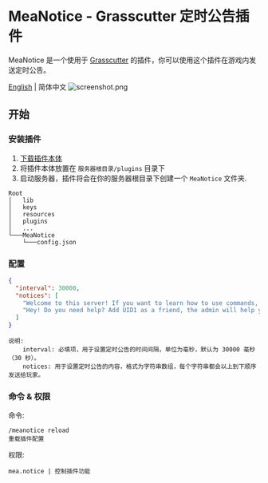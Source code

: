 # MeaNotice - Grasscutter 定时公告插件
MeaNotice 是一个使用于 [Grasscutter](https://github.com/Grasscutters/Grasscutter) 的插件，你可以使用这个插件在游戏内发送定时公告。

[English](./README.md) | 简体中文
![screenshot.png](https://s2.loli.net/2022/04/30/bRxzNtXdy76fYcK.png)
## 开始
### 安装插件
1. [下载插件本体](https://github.com/Coooookies/MeaNotice/releases)
2. 将插件本体放置在 `服务器根目录/plugins` 目录下
3. 启动服务器，插件将会在你的服务器根目录下创建一个 `MeaNotice` 文件夹.
```
Root
│   lib
│   keys
│   resources
│   plugins
│   ...
└───MeaNotice
    └───config.json
```

### 配置
```json
{
  "interval": 30000,
  "notices": [
    "Welcome to this server! If you want to learn how to use commands, please type /help in chatroom.",
    "Hey! Do you need help? Add UID1 as a friend, the admin will help you."
  ]
}
```
```
说明:
    interval: 必填项，用于设置定时公告的时间间隔，单位为毫秒，默认为 30000 毫秒（30 秒）。
    notices: 用于设置定时公告的内容，格式为字符串数组，每个字符串都会以上到下顺序发送给玩家。
```

### 命令 & 权限
命令:
```
/meanotice reload
重载插件配置
```

权限:
```
mea.notice | 控制插件功能
```
